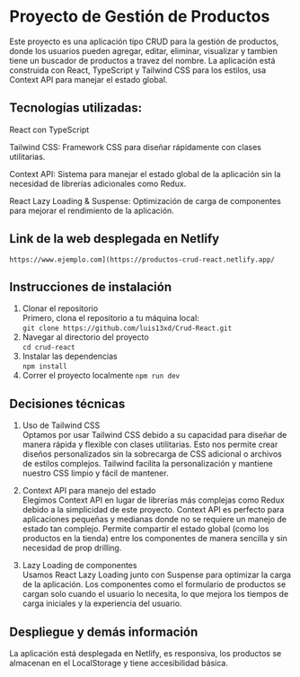 # Proyecto de Gestión de Productos  
Este proyecto es una aplicación tipo CRUD para la gestión de productos, donde los usuarios pueden agregar, editar, eliminar, visualizar y tambien tiene un buscador de productos a travez del nombre. La aplicación está construida con React, TypeScript y Tailwind CSS para los estilos, usa Context API para manejar el estado global.  

## Tecnologías utilizadas:  
React con TypeScript  
  
Tailwind CSS: Framework CSS para diseñar rápidamente con clases utilitarias.  
  
Context API: Sistema para manejar el estado global de la aplicación sin la necesidad de librerías adicionales como Redux.  
  
React Lazy Loading & Suspense: Optimización de carga de componentes para mejorar el rendimiento de la aplicación.  
    
## Link de la web desplegada en Netlify
`https://www.ejemplo.com](https://productos-crud-react.netlify.app/`

  
## Instrucciones de instalación  
1. Clonar el repositorio  
Primero, clona el repositorio a tu máquina local:  
`git clone https://github.com/luis13xd/Crud-React.git`  
2. Navegar al directorio del proyecto   
`cd crud-react`  
3. Instalar las dependencias  
`npm install`  
4. Correr el proyecto localmente
`npm run dev`

##  Decisiones técnicas  
1. Uso de Tailwind CSS  
Optamos por usar Tailwind CSS debido a su capacidad para diseñar de manera rápida y flexible con clases utilitarias. Esto nos permite crear diseños personalizados sin la sobrecarga de CSS adicional o archivos de estilos complejos. Tailwind facilita la personalización y mantiene nuestro CSS limpio y fácil de mantener.  
  
2. Context API para manejo del estado  
Elegimos Context API en lugar de librerías más complejas como Redux debido a la simplicidad de este proyecto. Context API es perfecto para aplicaciones pequeñas y medianas donde no se requiere un manejo de estado tan complejo. Permite compartir el estado global (como los productos en la tienda) entre los componentes de manera sencilla y sin necesidad de prop drilling.  
  
3. Lazy Loading de componentes  
Usamos React Lazy Loading junto con Suspense para optimizar la carga de la aplicación. Los componentes como el formulario de productos se cargan solo cuando el usuario lo necesita, lo que mejora los tiempos de carga iniciales y la experiencia del usuario.  
  
## Despliegue  y demás información
La aplicación está desplegada en Netlify, es responsiva, los productos se almacenan en el LocalStorage y tiene accesibilidad básica.
